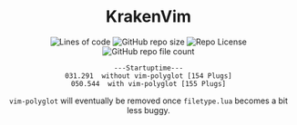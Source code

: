 <div align="center">

# KrakenVim
![Lines of code](https://img.shields.io/tokei/lines/github/pagankeymaster/KrakenVim?color=%2381A1C1&label=LINES/Bloat&logo=BookStack&logoColor=%2381A1C1&style=for-the-badge)
![GitHub repo size](https://img.shields.io/github/repo-size/pagankeymaster/KrakenVim?color=red&label=SIZE&logo=serverless&logoColor=red&style=for-the-badge)
![Repo License](https://img.shields.io/badge/LICENSE-GPL--3.0-%2388c0d0?style=for-the-badge&logo=GNU)
![GitHub repo file count](https://img.shields.io/github/directory-file-count/pagankeymaster/KrakenVim?color=%23ad85a6&logo=files&logoColor=%23ad85a6&style=for-the-badge)

```
---Startuptime---
031.291  without vim-polyglot [154 Plugs]
050.544  with vim-polyglot [155 Plugs]
```


`vim-polyglot` will eventually be removed once 
`filetype.lua` becomes a bit less buggy.
</div>

<!--
  vim:ft=markdown
-->
